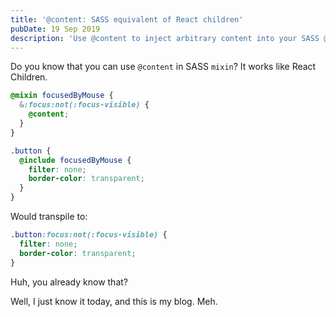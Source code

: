 ```yaml
---
title: '@content: SASS equivalent of React children'
pubDate: 19 Sep 2019
description: 'Use @content to inject arbitrary content into your SASS @mixin'
---
```


Do you know that you can use `@content` in SASS `mixin`? It works like React Children.

```scss noWrapper
@mixin focusedByMouse {
  &:focus:not(:focus-visible) {
    @content;
  }
}

.button {
  @include focusedByMouse {
    filter: none;
    border-color: transparent;
  }
}
```

Would transpile to:

```css noWrapper
.button:focus:not(:focus-visible) {
  filter: none;
  border-color: transparent;
}
```

Huh, you already know that?

Well, I just know it today, and this is my blog. Meh.
